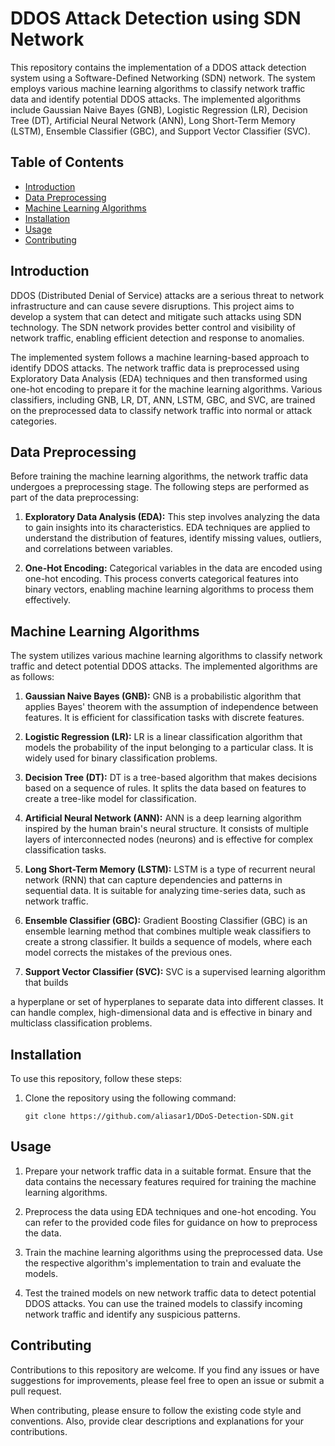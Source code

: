# DDOS Attack Detection using SDN Network

This repository contains the implementation of a DDOS attack detection system using a Software-Defined Networking (SDN) network. The system employs various machine learning algorithms to classify network traffic data and identify potential DDOS attacks. The implemented algorithms include Gaussian Naive Bayes (GNB), Logistic Regression (LR), Decision Tree (DT), Artificial Neural Network (ANN), Long Short-Term Memory (LSTM), Ensemble Classifier (GBC), and Support Vector Classifier (SVC).

## Table of Contents
- [Introduction](#introduction)
- [Data Preprocessing](#data-preprocessing)
- [Machine Learning Algorithms](#machine-learning-algorithms)
- [Installation](#installation)
- [Usage](#usage)
- [Contributing](#contributing)

## Introduction
DDOS (Distributed Denial of Service) attacks are a serious threat to network infrastructure and can cause severe disruptions. This project aims to develop a system that can detect and mitigate such attacks using SDN technology. The SDN network provides better control and visibility of network traffic, enabling efficient detection and response to anomalies.

The implemented system follows a machine learning-based approach to identify DDOS attacks. The network traffic data is preprocessed using Exploratory Data Analysis (EDA) techniques and then transformed using one-hot encoding to prepare it for the machine learning algorithms. Various classifiers, including GNB, LR, DT, ANN, LSTM, GBC, and SVC, are trained on the preprocessed data to classify network traffic into normal or attack categories.

## Data Preprocessing
Before training the machine learning algorithms, the network traffic data undergoes a preprocessing stage. The following steps are performed as part of the data preprocessing:

1. **Exploratory Data Analysis (EDA):** This step involves analyzing the data to gain insights into its characteristics. EDA techniques are applied to understand the distribution of features, identify missing values, outliers, and correlations between variables.

2. **One-Hot Encoding:** Categorical variables in the data are encoded using one-hot encoding. This process converts categorical features into binary vectors, enabling machine learning algorithms to process them effectively.

## Machine Learning Algorithms
The system utilizes various machine learning algorithms to classify network traffic and detect potential DDOS attacks. The implemented algorithms are as follows:

1. **Gaussian Naive Bayes (GNB):** GNB is a probabilistic algorithm that applies Bayes' theorem with the assumption of independence between features. It is efficient for classification tasks with discrete features.

2. **Logistic Regression (LR):** LR is a linear classification algorithm that models the probability of the input belonging to a particular class. It is widely used for binary classification problems.

3. **Decision Tree (DT):** DT is a tree-based algorithm that makes decisions based on a sequence of rules. It splits the data based on features to create a tree-like model for classification.

4. **Artificial Neural Network (ANN):** ANN is a deep learning algorithm inspired by the human brain's neural structure. It consists of multiple layers of interconnected nodes (neurons) and is effective for complex classification tasks.

5. **Long Short-Term Memory (LSTM):** LSTM is a type of recurrent neural network (RNN) that can capture dependencies and patterns in sequential data. It is suitable for analyzing time-series data, such as network traffic.

6. **Ensemble Classifier (GBC):** Gradient Boosting Classifier (GBC) is an ensemble learning method that combines multiple weak classifiers to create a strong classifier. It builds a sequence of models, where each model corrects the mistakes of the previous ones.

7. **Support Vector Classifier (SVC):** SVC is a supervised learning algorithm that builds

 a hyperplane or set of hyperplanes to separate data into different classes. It can handle complex, high-dimensional data and is effective in binary and multiclass classification problems.

## Installation
To use this repository, follow these steps:

1. Clone the repository using the following command:
   ```
   git clone https://github.com/aliasar1/DDoS-Detection-SDN.git
   ```

## Usage
1. Prepare your network traffic data in a suitable format. Ensure that the data contains the necessary features required for training the machine learning algorithms.

2. Preprocess the data using EDA techniques and one-hot encoding. You can refer to the provided code files for guidance on how to preprocess the data.

3. Train the machine learning algorithms using the preprocessed data. Use the respective algorithm's implementation to train and evaluate the models.

4. Test the trained models on new network traffic data to detect potential DDOS attacks. You can use the trained models to classify incoming network traffic and identify any suspicious patterns.

## Contributing
Contributions to this repository are welcome. If you find any issues or have suggestions for improvements, please feel free to open an issue or submit a pull request. 

When contributing, please ensure to follow the existing code style and conventions. Also, provide clear descriptions and explanations for your contributions.
